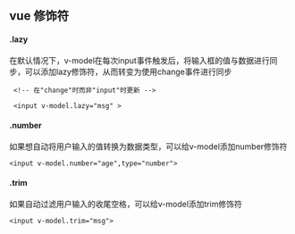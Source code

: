 ## vue 修饰符
#### .lazy
 在默认情况下，v-model在每次input事件触发后，将输入框的值与数据进行同步，可以添加lazy修饰符，从而转变为使用change事件进行同步
```
 <!-- 在"change"时而非"input"时更新 -->

 <input v-model.lazy="msg" >

```
#### .number
 如果想自动将用户输入的值转换为数据类型，可以给v-model添加number修饰符
 ```
 <input v-model.number="age",type="number">
 ```

#### .trim
如果自动过滤用户输入的收尾空格，可以给v-model添加trim修饰符
```
<input v-model.trim="msg">
```

